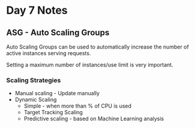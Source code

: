 <!--- Copyright (C) 2024 teslazonda --->

<!--- This program is free software: you can redistribute it and/or modify it under the terms of the GNU General Public License as published by the Free Software Foundation, either version 3 of the License, or (at your option) any later version. --->

<!--- This program is distributed in the hope that it will be useful, but WITHOUT ANY WARRANTY; without even the implied warranty of MERCHANTABILITY or FITNESS FOR A PARTICULAR PURPOSE.  See the
GNU General Public License for more details. --->

<!--- You should have received a copy of the GNU General Public License along with this program.  If not, see https://www.gnu.org/licenses/ --->

# Day 7 Notes

## ASG - Auto Scaling Groups

Auto Scaling Groups can be used to automatically increase the number of active instances serving requests.

Setting a maximum number of instances/use limit is very important.

### Scaling Strategies

* Manual scaling - Update manually
* Dynamic Scaling
	* Simple - when more than % of CPU is used
	* Target Tracking Scaling
	* Predictive scaling - based on Machine Learning analysis
